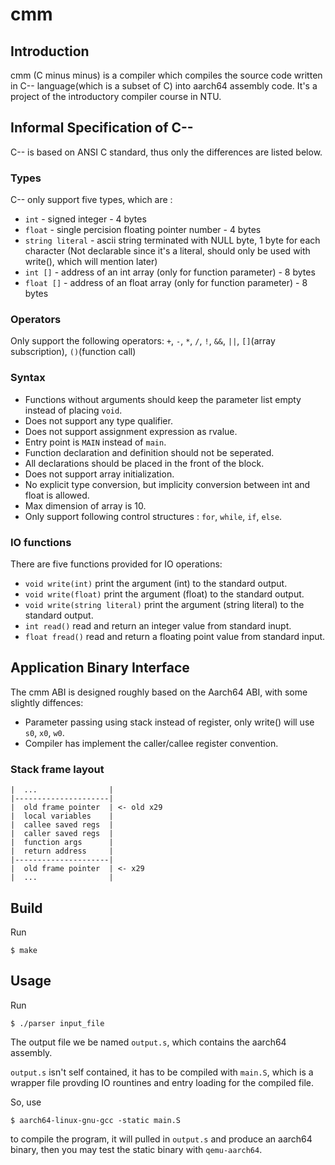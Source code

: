 # cmm
## Introduction
cmm (C minus minus) is a compiler which compiles the source code written in C-- language(which is a subset of C) into aarch64 assembly code.
It's a project of the introductory compiler course in NTU.

## Informal Specification of C--

C-- is based on ANSI C standard, thus only the differences are listed below.

### Types
C-- only support five types, which are :
* `int` - signed integer - 4 bytes
* `float` - single percision floating pointer number - 4 bytes
* `string literal` - ascii string terminated with NULL byte, 1 byte for each character
(Not declarable since it's a literal, should only be used with write(), which will mention later)
* `int []` - address of an int array \(only for function parameter\) - 8 bytes
* `float []` - address of an float array \(only for function parameter\) - 8 bytes

### Operators
Only support the following operators:
`+`, `-`, `*`, `/`, `!`, `&&`, `||`, `[]`(array subscription), `()`(function call)

### Syntax
* Functions without arguments should keep the parameter list empty instead of placing `void`.
* Does not support any type qualifier.
* Does not support assignment expression as rvalue.
* Entry point is `MAIN` instead of `main`.
* Function declaration and definition should not be seperated.
* All declarations should be placed in the front of the block.
* Does not support array initialization.
* No explicit type conversion, but implicity conversion between int and float is allowed.
* Max dimension of array is 10.
* Only support following control structures : `for`, `while`, `if`, `else`.

### IO functions
There are five functions provided for IO operations:
* `void write(int)`
    print the argument (int) to the standard output.
* `void write(float)`
    print the argument (float) to the standard output.
* `void write(string literal)`
    print the argument (string literal) to the standard output.
* `int read()`
    read and return an integer value from standard inupt.
* `float fread()`
    read and return a floating point value from standard input.

## Application Binary Interface
The cmm ABI is designed roughly based on the Aarch64 ABI, with some slightly diffences:
* Parameter passing using stack instead of register, only write() will use `s0`, `x0`, `w0`.
* Compiler has implement the caller/callee register convention.

### Stack frame layout
```
|  ...                |
|---------------------|
|  old frame pointer  | <- old x29
|  local variables    |
|  callee saved regs  |
|  caller saved regs  |
|  function args      |
|  return address     |
|---------------------|
|  old frame pointer  | <- x29
|  ...                |
```

## Build
Run
```
$ make
```

## Usage
Run
```
$ ./parser input_file
```
The output file we be named `output.s`, which contains the aarch64 assembly.

`output.s` isn't self contained, it has to be compiled with `main.S`, which is a wrapper file provding IO rountines and entry loading for the compiled file.

So, use
```
$ aarch64-linux-gnu-gcc -static main.S
```
to compile the program, it will pulled in `output.s` and produce an aarch64 binary, then you may test the static binary with `qemu-aarch64`.
